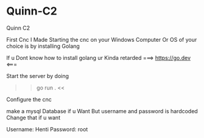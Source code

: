 # Quinn-C2
Quinn C2

First Cnc I Made Starting the cnc on your Windows Computer Or OS of your choice is by installing Golang

If u Dont know how to install golang ur Kinda retarded 
===> https://go.dev <===

Start the server by doing 

>> go run . << 

Configure the cnc 

make a mysql Database if u Want But username and password is hardcoded Change that if u want

Username: Henti
Password: root
